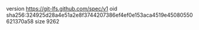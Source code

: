 version https://git-lfs.github.com/spec/v1
oid sha256:324925d28a4e51a2e8f3744207386ef4ef0e153aca4519e45080550621370a58
size 9262
